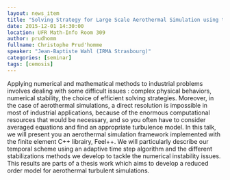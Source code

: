 ```yaml
---
layout: news_item
title: "Solving Strategy for Large Scale Aerothermal Simulation using the Open-Source Framework Feel++""
date: 2015-12-01 14:30:00
location: UFR Math-Info Room 309
author: prudhomm
fullname: Christophe Prud'homme
speaker: "Jean-Baptiste Wahl (IRMA Strasbourg)"
categories: [seminar]
tags: [cemosis]
---
```



Applying numerical and mathematical methods to industrial problems
involves dealing with some difficult issues : complex physical
behaviors, numerical stability, the choice of efficient solving
strategies. Moreover, in the case of aerothermal simulations, a direct
resolution is impossible in most of industrial applications, because
of the enormous computational resources that would be necessary, and
so you often have to consider averaged equations and find an
appropriate turbulence model. In this talk, we will present you an
aerothermal simulation framework implemented with the finite element
C++ librairy, Feel++. We will particularly describe our temporal
scheme using an adaptive time step algorithm and the different
stabilizations methods we develop to tackle the numerical instability
issues. This results are parts of a thesis work which aims to develop
a reduced order model for aerothermal turbulent simulations.

